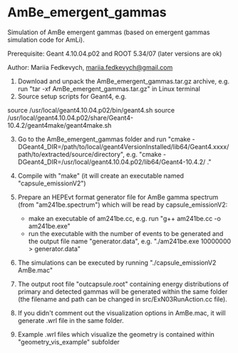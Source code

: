 # AmBe_emergent_gammas

Simulation of AmBe emergent gammas (based on emergent gammas simulation code for AmLi). 

Prerequisite: Geant 4.10.04.p02 and ROOT 5.34/07 (later versions are ok)

Author: Mariia Fedkevych, mariia.fedkevych@gmail.com

1. Download and unpack the AmBe_emergent_gammas.tar.gz archive, e.g. run "tar -xf AmBe_emergent_gammas.tar.gz" in Linux terminal
2. Source setup scripts for Geant4, e.g.

source /usr/local/geant4.10.04.p02/bin/geant4.sh
source /usr/local/geant4.10.04.p02/share/Geant4-10.4.2/geant4make/geant4make.sh

3. Go to the AmBe_emergent_gammas folder and run "cmake -DGeant4_DIR=/path/to/local/geant4VersionInstalled/lib64/Geant4.xxxx/ path/to/extracted/source/directory", e.g.
"cmake -DGeant4_DIR=/usr/local/geant4.10.04.p02/lib64/Geant4-10.4.2/ ."

4. Compile with "make" (it will create an executable named "capsule_emissionV2")
5. Prepare an HEPEvt format generator file for AmBe gamma spectrum (from "am241be.spectrum") which will be read by capsule_emissionV2: 
    - make an executable of am241be.cc, e.g. run "g++ am241be.cc -o am241be.exe" 
    - run the executable with the number of events to be generated and the output file name "generator.data", e.g. "./am241be.exe 10000000 > generator.data"
6. The simulations can be executed by running "./capsule_emissionV2 AmBe.mac"
7. The output root file "outcapsule.root" containing energy distributions of primary and detected gammas will be generated within the same folder (the filename and path can be changed in src/ExN03RunAction.cc file). 
8. If you didn't comment out the visualization options in AmBe.mac, it will generate .wrl file in the same folder. 
9. Example .wrl files which visualize the geometry is contained within "geometry_vis_example" subfolder

